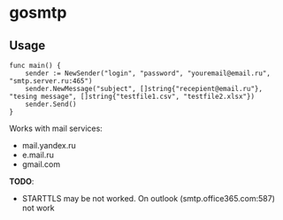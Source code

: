 # gosmtp

## Usage

    func main() {
        sender := NewSender("login", "password", "youremail@email.ru", "smtp.server.ru:465")
        sender.NewMessage("subject", []string{"recepient@email.ru"}, "tesing message", []string{"testfile1.csv", "testfile2.xlsx"})
        sender.Send()
    }

Works with mail services:

* mail.yandex.ru
* e.mail.ru
* gmail.com

__TODO__:

* STARTTLS may be not worked. On outlook (smtp.office365.com:587) not work


